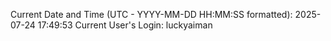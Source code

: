 Current Date and Time (UTC - YYYY-MM-DD HH:MM:SS formatted): 2025-07-24 17:49:53
Current User's Login: luckyaiman
